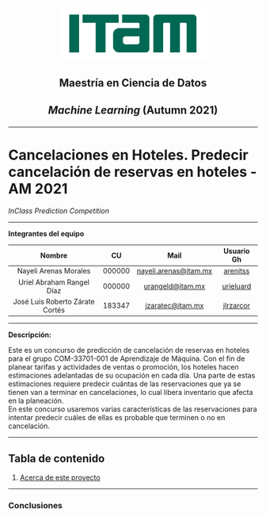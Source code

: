 <p align = "center">
    <img src="images/logo_itam.png" width="300" height="110" />

## <p align = "center"> Maestría en Ciencia de Datos

## <p align = "center"> _Machine Learning_ (Autumn 2021)

---

# Cancelaciones en Hoteles. Predecir cancelación de reservas en hoteles - AM 2021
_InClass Prediction Competition_

*******
**Integrantes del equipo**  

| Nombre                          |     CU   | Mail                    | Usuario Gh                                    |
| :-----------------------------: | :------: | :---------------------: | :-------------------------------------------: |
| Nayeli Arenas Morales           | 000000   | nayeli.arenas@itam.mx   | [arenitss](https://github.com/arenitss) |
| Uriel Abraham Rangel Díaz       | 000000   | urangeld@itam.mx        | [urieluard](https://github.com/urieluard)     |
| José Luis Roberto Zárate Cortés | 183347   | jzaratec@itam.mx        | [jlrzarcor](https://github.com/jlrzarcor)     |

---

**Descripción:**

Este es un concurso de predicción de cancelación de reservas en hoteles para el grupo COM-33701-001 de Aprendizaje de Máquina.
Con el fin de planear tarifas y actividades de ventas o promoción, los hoteles hacen estimaciones adelantadas de su ocupación en cada día. Una parte de estas estimaciones requiere predecir cuántas de las reservaciones que ya se tienen van a terminar en cancelaciones, lo cual libera inventario que afecta en la planeación.  
En este concurso usaremos varias características de las reservaciones para intentar predecir cuáles de ellas es probable que terminen o no en cancelación.

---

## Tabla de contenido

1. [Acerca de este proyecto](https://github.com/jlrzarcor/)


*******

### Conclusiones
